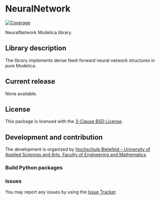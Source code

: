 # NeuralNetwork

[![Coverage][test-badge]][test-link]

NeuralNetwork Modelica library.

## Library description

The library implements dense feed-forward neural network structures in pure
Modelica.

## Current release

None available.

## License

This package is licensed with the [3-Clause BSD License](./LICENSE).

## Development and contribution

The development is organized by
[Hochschule Bielefeld – University of Applied Sciences and Arts,
Faculty of Engineering and Mathematics](https://www.hsbi.de/ium).

### Build Python packages

### Issues

You may report any issues by using the [Issue
Tracker](https://github.com/AMIT-HSBI/NeuralNetwork/issues).

[test-badge]: https://github.com/AMIT-HSBI/NeuralNetwork/actions/workflows/coverage.yml/badge.svg
[test-link]: https://github.com/AMIT-HSBI/NeuralNetwork/actions/workflows/coverage.yml
